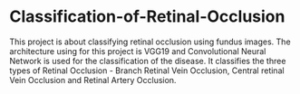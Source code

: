 # Classification-of-Retinal-Occlusion

This project is about classifying retinal occlusion using fundus images. The architecture using for this project is VGG19 and Convolutional Neural Network is used for the classification of the disease. It classifies the three types of Retinal Occlusion - Branch Retinal Vein Occlusion, Central retinal Vein Occlusion and Retinal Artery Occlusion.
